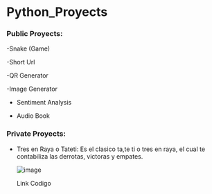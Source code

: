 # Python_Proyects

### Public Proyects:

-Snake (Game)

-Short Url

-QR Generator

-Image Generator

- Sentiment Analysis

- Audio Book


### Private Proyects:

- Tres en Raya o Tateti:
  Es el clasico ta,te ti o tres en raya, el cual te contabiliza las derrotas, victoras y empates.

  ![image](https://github.com/user-attachments/assets/9b3cb672-e429-4cab-a84c-85afb07c3f3a)

  Link Codigo 
